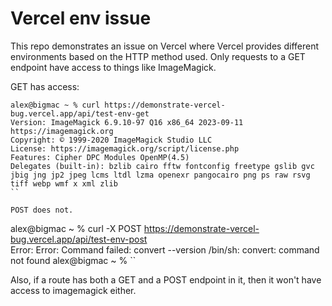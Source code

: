 # Vercel env issue

This repo demonstrates an issue on Vercel where Vercel provides different environments based on the HTTP method used. Only requests to a GET endpoint have access to things like ImageMagick.

GET has access:

```
alex@bigmac ~ % curl https://demonstrate-vercel-bug.vercel.app/api/test-env-get     
Version: ImageMagick 6.9.10-97 Q16 x86_64 2023-09-11 https://imagemagick.org
Copyright: © 1999-2020 ImageMagick Studio LLC
License: https://imagemagick.org/script/license.php
Features: Cipher DPC Modules OpenMP(4.5) 
Delegates (built-in): bzlib cairo fftw fontconfig freetype gslib gvc jbig jng jp2 jpeg lcms ltdl lzma openexr pangocairo png ps raw rsvg tiff webp wmf x xml zlib
``

POST does not.

```
alex@bigmac ~ % curl -X POST https://demonstrate-vercel-bug.vercel.app/api/test-env-post  
Error: Error: Command failed: convert --version
/bin/sh: convert: command not found
alex@bigmac ~ % 
``

Also, if a route has both a GET and a POST endpoint in it, then it won't have access to imagemagick either.
